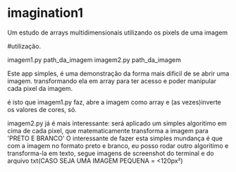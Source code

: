 # imagination1
Um estudo de arrays multidimensionais utilizando os pixels de uma imagem

#utilização.

imagem1.py path_da_imagem
imagem2.py path_da_imagem

Este app simples, é uma demonstração da forma mais dificil de se abrir uma imagem.
transformando ela em array para ter acesso e poder manipular cada pixel da imagem.

é isto que imagem1.py faz, abre a imagem como array e (as vezes)inverte os valores de cores, só.

imagem2.py já é mais interessante:
  será aplicado um simples algoritimo em cima de cada pixel, que matematicamente transforma a imagem para 'PRETO E BRANCO'
  O interessante de fazer esta simples mundança é que com a imagem no formato preto e branco, eu posso rodar outro algoritimo e transforma-la em texto, segue imagens de screenshot do terminal e do arquivo txt(CASO SEJA UMA IMAGEM PEQUENA = <120px²)
